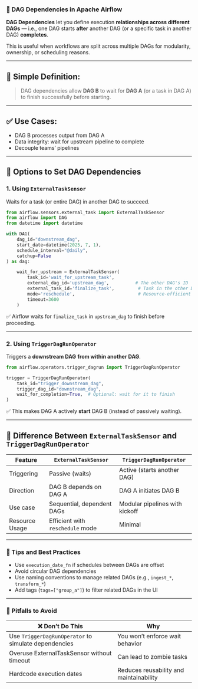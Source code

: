 ### 🔗 DAG Dependencies in Apache Airflow

**DAG Dependencies** let you define execution **relationships across different DAGs** — i.e., one DAG starts **after** another DAG (or a specific task in another DAG) **completes**.

This is useful when workflows are split across multiple DAGs for modularity, ownership, or scheduling reasons.

---

## 🧠 Simple Definition:

> DAG dependencies allow **DAG B** to wait for **DAG A** (or a task in DAG A) to finish successfully before starting.

---

## ✅ Use Cases:

* DAG B processes output from DAG A
* Data integrity: wait for upstream pipeline to complete
* Decouple teams’ pipelines

---

## 🔧 Options to Set DAG Dependencies

### 1. **Using `ExternalTaskSensor`**

Waits for a task (or entire DAG) in another DAG to succeed.

```python
from airflow.sensors.external_task import ExternalTaskSensor
from airflow import DAG
from datetime import datetime

with DAG(
    dag_id="downstream_dag",
    start_date=datetime(2025, 7, 1),
    schedule_interval="@daily",
    catchup=False
) as dag:

    wait_for_upstream = ExternalTaskSensor(
        task_id='wait_for_upstream_task',
        external_dag_id='upstream_dag',          # The other DAG's ID
        external_task_id='finalize_task',         # Task in the other DAG
        mode='reschedule',                        # Resource-efficient wait
        timeout=3600
    )
```

✅ Airflow waits for `finalize_task` in `upstream_dag` to finish before proceeding.

---

### 2. **Using `TriggerDagRunOperator`**

Triggers a **downstream DAG** **from within another DAG**.

```python
from airflow.operators.trigger_dagrun import TriggerDagRunOperator

trigger = TriggerDagRunOperator(
    task_id="trigger_downstream_dag",
    trigger_dag_id="downstream_dag",
    wait_for_completion=True,  # Optional: wait for it to finish
)
```

✅ This makes DAG A actively **start** DAG B (instead of passively waiting).

---

## 🧩 Difference Between `ExternalTaskSensor` and `TriggerDagRunOperator`

| Feature        | `ExternalTaskSensor`             | `TriggerDagRunOperator`        |
| -------------- | -------------------------------- | ------------------------------ |
| Triggering     | Passive (waits)                  | Active (starts another DAG)    |
| Direction      | DAG B depends on DAG A           | DAG A initiates DAG B          |
| Use case       | Sequential, dependent DAGs       | Modular pipelines with kickoff |
| Resource Usage | Efficient with `reschedule` mode | Minimal                        |

---

### 📌 Tips and Best Practices

* Use `execution_date_fn` if schedules between DAGs are offset
* Avoid circular DAG dependencies
* Use naming conventions to manage related DAGs (e.g., `ingest_*`, `transform_*`)
* Add tags (`tags=["group_a"]`) to filter related DAGs in the UI

---

### 🛑 Pitfalls to Avoid

| ❌ Don’t Do This                                      | Why                                     |
| ---------------------------------------------------- | --------------------------------------- |
| Use `TriggerDagRunOperator` to simulate dependencies | You won’t enforce wait behavior         |
| Overuse ExternalTaskSensor without timeout           | Can lead to zombie tasks                |
| Hardcode execution dates                             | Reduces reusability and maintainability |
